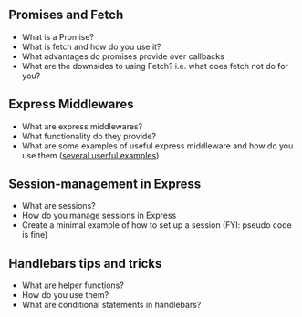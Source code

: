## Promises and Fetch
- What is a Promise?
- What is fetch and how do you use it?
- What advantages do promises provide over callbacks
- What are the downsides to using Fetch? i.e. what does fetch not do for you?

## Express Middlewares
- What are express middlewares?
- What functionality do they provide?
- What are some examples of useful express middleware and 
how do you use them ([several userful examples](https://blog.jscrambler.com/setting-up-5-useful-middlewares-for-an-express-api/))

## Session-management in Express
- What are sessions?
- How do you manage sessions in Express
- Create a minimal example of how to set up a session (FYI: pseudo code is
  fine)

## Handlebars tips and tricks
- What are helper functions?
- How do you use them?
- What are conditional statements in handlebars?
